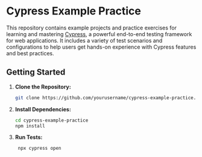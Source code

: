 # Cypress Example Practice

This repository contains example projects and practice exercises for learning and mastering [Cypress](https://www.cypress.io/), a powerful end-to-end testing framework for web applications. It includes a variety of test scenarios and configurations to help users get hands-on experience with Cypress features and best practices.


## Getting Started

1. **Clone the Repository:**

   ```bash
   git clone https://github.com/yourusername/cypress-example-practice.git

2. **Install Dependencies:**
   ```bash
   cd cypress-example-practice
   npm install
2. **Run Tests:**
   ```bash
    npx cypress open

